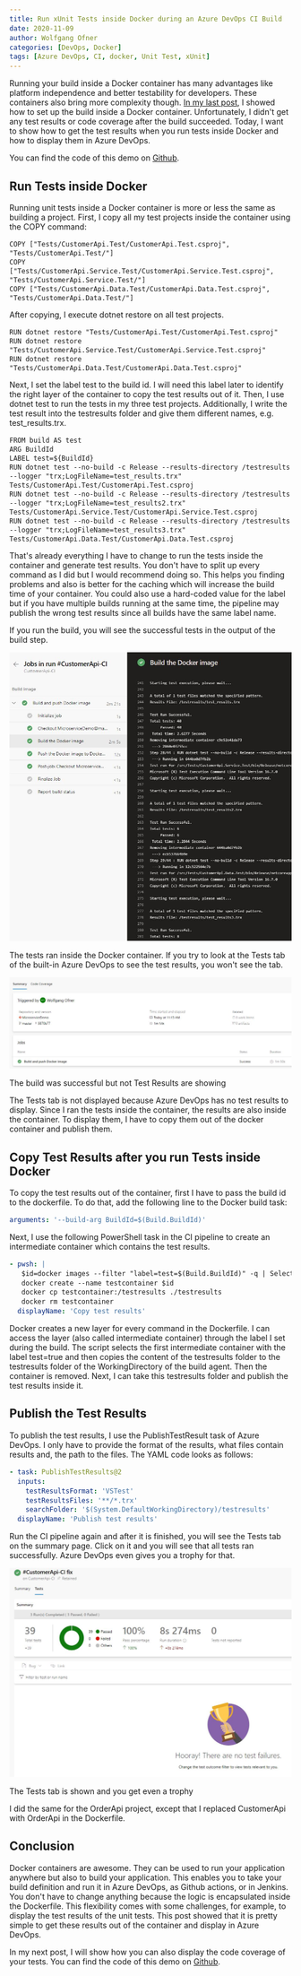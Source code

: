 ```yaml
---
title: Run xUnit Tests inside Docker during an Azure DevOps CI Build
date: 2020-11-09
author: Wolfgang Ofner
categories: [DevOps, Docker]
tags: [Azure DevOps, CI, docker, Unit Test, xUnit]
---
```

Running your build inside a Docker container has many advantages like platform independence and better testability for developers. These containers also bring more complexity though. <a href="/build-docker-azure-devops-ci-pipeline/" target="_blank" rel="noopener noreferrer">In my last post</a>, I showed how to set up the build inside a Docker container. Unfortunately, I didn't get any test results or code coverage after the build succeeded. Today, I want to show how to get the test results when you run tests inside Docker and how to display them in Azure DevOps.

You can find the code of this demo on [Github](https://github.com/WolfgangOfner/.NetCoreMicroserviceCiCdAks/tree/UnitTestInCiPipeline).

## Run Tests inside Docker

Running unit tests inside a Docker container is more or less the same as building a project. First, I copy all my test projects inside the container using the COPY command:

```text  
COPY ["Tests/CustomerApi.Test/CustomerApi.Test.csproj", "Tests/CustomerApi.Test/"]  
COPY ["Tests/CustomerApi.Service.Test/CustomerApi.Service.Test.csproj", "Tests/CustomerApi.Service.Test/"]  
COPY ["Tests/CustomerApi.Data.Test/CustomerApi.Data.Test.csproj", "Tests/CustomerApi.Data.Test/"]  
```

After copying, I execute dotnet restore on all test projects.

```text  
RUN dotnet restore "Tests/CustomerApi.Test/CustomerApi.Test.csproj"
RUN dotnet restore "Tests/CustomerApi.Service.Test/CustomerApi.Service.Test.csproj"
RUN dotnet restore "Tests/CustomerApi.Data.Test/CustomerApi.Data.Test.csproj" 
```

Next, I set the label test to the build id. I will need this label later to identify the right layer of the container to copy the test results out of it. Then, I use dotnet test to run the tests in my three test projects. Additionally, I write the test result into the testresults folder and give them different names, e.g. test_results.trx.

```text  
FROM build AS test  
ARG BuildId
LABEL test=${BuildId} 
RUN dotnet test --no-build -c Release --results-directory /testresults --logger "trx;LogFileName=test_results.trx"  Tests/CustomerApi.Test/CustomerApi.Test.csproj  
RUN dotnet test --no-build -c Release --results-directory /testresults --logger "trx;LogFileName=test_results2.trx" Tests/CustomerApi.Service.Test/CustomerApi.Service.Test.csproj  
RUN dotnet test --no-build -c Release --results-directory /testresults --logger "trx;LogFileName=test_results3.trx" Tests/CustomerApi.Data.Test/CustomerApi.Data.Test.csproj 
```

That's already everything I have to change to run the tests inside the container and generate test results. You don't have to split up every command as I did but I would recommend doing so. This helps you finding problems and also is better for the caching which will increase the build time of your container. You could also use a hard-coded value for the label but if you have multiple builds running at the same time, the pipeline may publish the wrong test results since all builds have the same label name.

If you run the build, you will see the successful tests in the output of the build step.

<a style="text-align: center;" href="/assets/img/posts/The-tests-ran-inside-the-Docker-Container.JPG"><img loading="lazy" src="/assets/img/posts/The-tests-ran-inside-the-Docker-Container.JPG" alt="The tests ran inside the Docker container" /></a>

The tests ran inside the Docker container. If you try to look at the Tests tab of the built-in Azure DevOps to see the test results, you won't see the tab.

<div class="col-12 col-sm-10 aligncenter">
  <a href="/assets/img/posts/2020/09/The-build-was-successful-but-not-Test-Results-are-showing.jpg"><img loading="lazy" src="/assets/img/posts/2020/09/The-build-was-successful-but-not-Test-Results-are-showing.jpg" alt="The build was successful but not Test Results are showing" /></a>
  
  <p>
    The build was successful but not Test Results are showing
  </p>
</div>

The Tests tab is not displayed because Azure DevOps has no test results to display. Since I ran the tests inside the container, the results are also inside the container. To display them, I have to copy them out of the docker container and publish them.

## Copy Test Results after you run Tests inside Docker

To copy the test results out of the container, first I have to pass the build id to the dockerfile. To do that, add the following line to the Docker build task:

```yaml  
arguments: '--build-arg BuildId=$(Build.BuildId)'
```

Next, I use the following PowerShell task in the CI pipeline to create an intermediate container which contains the test results.

```yaml  
- pwsh: |
   $id=docker images --filter "label=test=$(Build.BuildId)" -q | Select-Object -First 1
   docker create --name testcontainer $id
   docker cp testcontainer:/testresults ./testresults
   docker rm testcontainer
  displayName: 'Copy test results' 
```

Docker creates a new layer for every command in the Dockerfile. I can access the layer (also called intermediate container) through the label I set during the build. The script selects the first intermediate container with the label test=true and then copies the content of the testresults folder to the testresults folder of the WorkingDirectory of the build agent. Then the container is removed. Next, I can take this testresults folder and publish the test results inside it.

## Publish the Test Results

To publish the test results, I use the PublishTestResult task of Azure DevOps. I only have to provide the format of the results, what files contain results and, the path to the files. The YAML code looks as follows:

```yaml  
- task: PublishTestResults@2
  inputs:
    testResultsFormat: 'VSTest'
    testResultsFiles: '**/*.trx'
    searchFolder: '$(System.DefaultWorkingDirectory)/testresults'
  displayName: 'Publish test results' 
```

Run the CI pipeline again and after it is finished, you will see the Tests tab on the summary page. Click on it and you will see that all tests ran successfully. Azure DevOps even gives you a trophy for that.

<div class="col-12 col-sm-10 aligncenter">
  <a href="/assets/img/posts/The-Tests-tab-is-shown-and-you-get-even-a-trophy.JPG"><img loading="lazy" src="/assets/img/posts/The-Tests-tab-is-shown-and-you-get-even-a-trophy.JPG" alt="The Tests tab is shown and you get even a trophy" /></a>
  
  <p>
    The Tests tab is shown and you get even a trophy
  </p>
</div>

I did the same for the OrderApi project, except that I replaced CustomerApi with OrderApi in the Dockerfile.

## Conclusion

Docker containers are awesome. They can be used to run your application anywhere but also to build your application. This enables you to take your build definition and run it in Azure DevOps, as Github actions, or in Jenkins. You don't have to change anything because the logic is encapsulated inside the Dockerfile. This flexibility comes with some challenges, for example, to display the test results of the unit tests. This post showed that it is pretty simple to get these results out of the container and display in Azure DevOps.

In my next post, I will show how you can also display the code coverage of your tests. You can find the code of this demo on [Github](https://github.com/WolfgangOfner/MicroserviceDemo).